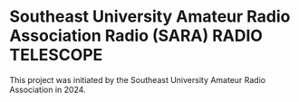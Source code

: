# Southeast University Amateur Radio Association Radio (SARA) RADIO TELESCOPE

This project was initiated by the Southeast University Amateur Radio Association in 2024.